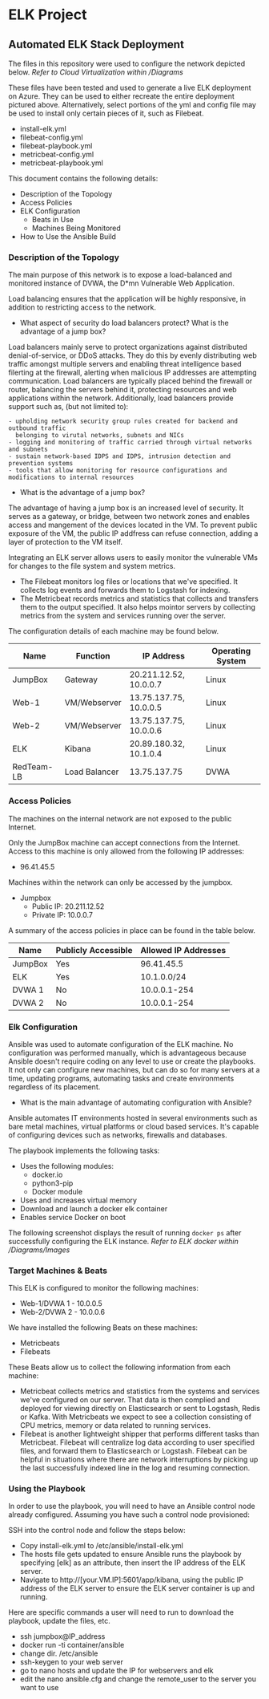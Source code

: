 # ELK Project
## Automated ELK Stack Deployment

The files in this repository were used to configure the network depicted below.
_*Refer to Cloud Virtualization within /Diagrams*_

These files have been tested and used to generate a live ELK deployment on Azure. They can be used to either recreate the entire deployment pictured above. Alternatively, select portions of the yml and config file may be used to install only certain pieces of it, such as Filebeat.

  - install-elk.yml
  - filebeat-config.yml
  - filebeat-playbook.yml
  - metricbeat-config.yml
  - metricbeat-playbook.yml

This document contains the following details:
- Description of the Topology
- Access Policies
- ELK Configuration
  - Beats in Use
  - Machines Being Monitored
- How to Use the Ansible Build


### Description of the Topology

The main purpose of this network is to expose a load-balanced and monitored instance of DVWA, the D*mn Vulnerable Web Application.

Load balancing ensures that the application will be highly responsive, in addition to restricting access to the network.

- What aspect of security do load balancers protect? What is the advantage of a jump box?

Load balancers mainly serve to protect organizations against distributed denial-of-service, or DDoS attacks. They do this by evenly 
distributing web traffic amongst multiple servers and enabling threat intelligence based filerting at the firewall, alerting when malicious 
IP addresses are attempting communication. Load balancers are typically placed behind the firewall or router, balancing the
servers behind it, protecting resources and web applications within the network. 
Additionally, load balancers provide support such as, (but not limited to):

	- upholding network security group rules created for backend and outbound traffic 
	  belonging to virutal networks, subnets and NICs
	- logging and monitoring of traffic carried through virtual networks and subnets
	- sustain network-based IDPS and IDPS, intrusion detection and prevention systems
	- tools that allow monitoring for resource configurations and modifications to internal resources

- What is the advantage of a jump box?

The advantage of having a jump box is an increased level of security. It serves as a gateway, or bridge, between two network zones and enables
access and mangement of the devices located in the VM. To prevent public exposure of the VM, the public IP addfress can refuse connection, adding 
a layer of protection to the VM itself.


Integrating an ELK server allows users to easily monitor the vulnerable VMs for changes to the file system and system metrics.
- The Filebeat monitors log files or locations that we've specified. It collects log events and forwards them to Logstash for indexing.
- The Metricbeat records metrics and statistics that collects and transfers them to the output specified. It also helps mointor servers
 by collecting metrics from the system and services running over the server.

The configuration details of each machine may be found below.

| Name       | Function      | IP Address             | Operating System |
|------------|---------------|------------------------|------------------|
| JumpBox    | Gateway       | 20.211.12.52, 10.0.0.7 | Linux            |
| Web-1      | VM/Webserver  | 13.75.137.75, 10.0.0.5 | Linux            |
| Web-2      | VM/Webserver  | 13.75.137.75, 10.0.0.6 | Linux            |
| ELK        | Kibana        | 20.89.180.32, 10.1.0.4 | Linux            |
| RedTeam-LB | Load Balancer | 13.75.137.75           | DVWA             |

### Access Policies

The machines on the internal network are not exposed to the public Internet. 

Only the JumpBox machine can accept connections from the Internet. Access to this machine is only allowed from the following IP addresses:
- 96.41.45.5

Machines within the network can only be accessed by the jumpbox.
- Jumpbox
	- Public IP: 20.211.12.52
	- Private IP: 10.0.0.7

A summary of the access policies in place can be found in the table below.

| Name    | Publicly Accessible | Allowed IP Addresses |
|---------|---------------------|----------------------|
| JumpBox | Yes                 | 96.41.45.5           |
| ELK     | Yes                 | 10.1.0.0/24          |
| DVWA 1  | No                  | 10.0.0.1-254         |
| DVWA 2  | No                  | 10.0.0.1-254         |

### Elk Configuration

Ansible was used to automate configuration of the ELK machine. No configuration was performed manually, which is advantageous because
Ansible doesn't require coding on any level to use or create the playbooks. It not only can configure new machines, but can do so for
many servers at a time, updating programs, automating tasks and create environments regardless of its placement.

- What is the main advantage of automating configuration with Ansible?

Ansible automates IT environments hosted in several environments such as bare metal machines, virtual platforms or cloud based services. 
It's capable of configuring devices such as networks, firewalls and databases.

The playbook implements the following tasks:
- Uses the following modules:
   - docker.io
   - python3-pip
   - Docker module
- Uses and increases virtual memory
- Download and launch a docker elk container
- Enables service Docker on boot

The following screenshot displays the result of running `docker ps` after successfully configuring the ELK instance.
_*Refer to ELK docker within /Diagrams/Images*_


### Target Machines & Beats
This ELK is configured to monitor the following machines:
- Web-1/DVWA 1 - 10.0.0.5
- Web-2/DVWA 2 - 10.0.0.6

We have installed the following Beats on these machines:
- Metricbeats
- Filebeats

These Beats allow us to collect the following information from each machine:
- Metricbeat collects metrics and statistics from the systems and services we've configured on our server. That data is then complied and deployed for viewing directly on Elasticsearch or sent to 
Logstash, Redis or Kafka. With Metricbeats we expect to see a collection consisting of CPU metrics, memory or data related to running services.
- Filebeat is another lightweight shipper that performs different tasks than Metricbeat. Filebeat will centralize log data according to user specified files, and forward them to Elasticsearch or Logstash.
Filebeat can be helpful in situations where there are network interruptions by picking up the last successfully indexed line in the log and resuming connection.

### Using the Playbook
In order to use the playbook, you will need to have an Ansible control node already configured. Assuming you have such a control node provisioned: 

SSH into the control node and follow the steps below:
- Copy install-elk.yml to /etc/ansible/install-elk.yml
- The hosts file gets updated to ensure Ansible runs the playbook by specifying [elk] as an attribute, then insert the IP address of the ELK server.
- Navigate to http://[your.VM.IP]:5601/app/kibana, using the public IP address of the ELK server to ensure the ELK server container is up and running.


Here are specific commands a user will need to run to download the playbook, update the files, etc.
- ssh jumpbox@IP_address
- docker run -ti container/ansible
- change dir. /etc/ansible
- ssh-keygen to your web server
- go to nano hosts and update the IP for webservers and elk
- edit the nano ansible.cfg and change the remote_user to the server you want to use












